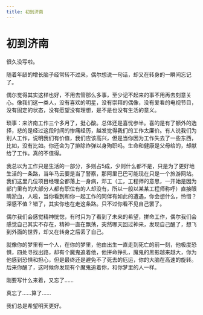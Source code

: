 ```yaml
---
title: 初到济南
---
```

# 初到济南 

很久没写啦。

随着年龄的增长脑子经常转不过来，偶尔想说一句话，却又在转身的一瞬间忘记了。

偶尔觉得其实这样也好，不用去管那么多事，至少记不起来的事不用再去刻意关心。像我们这一类人，没有喜欢的明星，没有崇拜的偶像，没有爱看的电视节目，没有固定的状态，没有愿望没有理想，是不是也没有生活的意义。

琐事：来济南工作三个多月了，挺心酸。总体还是喜忧参半。喜的是有了额外的选择，悲的是经过这段时间的惨痛经历，越发觉得我们的工作太廉价。有人说我们为别人工作，说明我们有价值，我们应该高兴，但是当你因为工作失去了一些东西，比如，没有比如。你还会为了排除炸弹以身殉职吗。生命和健康是父母给的，却献给了工作。真的不值得。

我总以为工作只是生活的一部分，多则占5成，少则什么都不是，只是为了更好地生活的一条路，当年马云要是当了警察，那阿里巴巴可能现在只是一个旅游网站。我们这里几位项目经理全都落上一身病，邓工（工，工程师的意思，一开始是因为部门里有的大部分人都有职位有的人却没有，所以一般以某某工程师称呼）直接眼睛淤血，人啦，当你看到和你一起工作的同伴有如此的遭遇，你会想什么，怜惜？深感不值？错了，其实你也在走这条路。只不过你看不见自己罢了。

偶尔我们会感觉精神恍惚，有时只为了看到了未来的希望，拼命工作，偶尔我们会感觉自己其实不存在，精神一直在飘荡，突然哪天回过神来，发现自己醒了，想飞到外面的世界，却又在转身之后丢了自己。

就像你的梦里有一个人，在你的梦里，他由出生一直走到死亡的前一刻，他极度恐惧，四处寻找出路，却有个魔鬼追着他，他拼命挣扎，魔鬼的黑影越来越大，你为他感到恐惧和担心，但是最终还是避免不了死去的厄运，你的大脑在高速的旋转。后来你醒了，这时候你发现有个魔鬼追着你，和你梦里的人一样。

刚要写什么来着，又忘了……

真忘了……算了……

我们总是希望明天更好。
